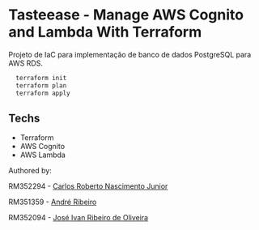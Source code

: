 # Tasteease - Manage AWS Cognito and Lambda With Terraform

Projeto de IaC para implementação de banco de dados PostgreSQL para AWS RDS.

```bash
  terraform init
  terraform plan
  terraform apply
```

## Techs

- Terraform
- AWS Cognito
- AWS Lambda

Authored by:

RM352294 - [Carlos Roberto Nascimento Junior](https://github.com/carona-jr)

RM351359 - [André Ribeiro](https://github.com/AndreRibeir0)

RM352094 - [José Ivan Ribeiro de Oliveira](https://github.com/estrng)
